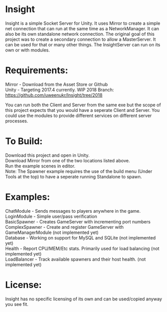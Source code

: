 # Insight  
Insight is a simple Socket Server for Unity. It uses Mirror to create a simple net connection that can run at the same time as a NetworkManager. It can also be its own standalone network connection. The original goal of this project was to create a secondary connection to allow a MasterServer. It can be used for that or many other things. The InsightServer can run on its own or with modules.

# Requirements:  
Mirror - Download from the Asset Store or Github  
Unity - Targeting 2017.4 currently. WIP 2018 Branch: https://github.com/uweenukr/Insight/tree/2018  

You can run both the Client and Server from the same exe but the scope of this project expects that you would have a seperate Client and Server. You could use the modules to provide different services on different server processes.  

# To Build:  
Download this project and open in Unity.  
Download Mirror from one of the two locations listed above.  
Run the example scenes in editor.  
Note: The Spawner example requires the use of the build menu (Under Tools at the top) to have a seperate running Standalone to spawn.  

# Examples:  
ChatModule - Sends messages to players anywhere in the game.  
LoginModule - Simple user/pass verification  
BasicSpawner - Creates GameServer with incrementing port numbers  
ComplexSpawner - Create and register GameServer with GameManagerModule (not implemented yet)  
Database - Working on support for MySQL and SQLite (not implemented yet)  
Health - Report CPU/MEM/Etc stats. Primarily used for load balancing (not implemented yet)  
LoadBalancer - Track available spawners and their host health. (not implemented yet)  

# License:  
Insight has no specific licensing of its own and can be used/copied anyway you see fit.
